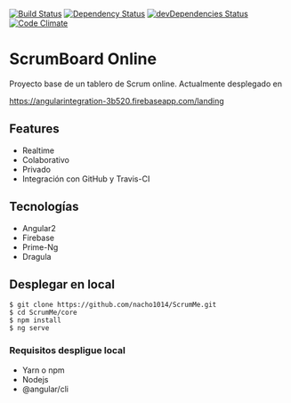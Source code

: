 [![Build Status](https://travis-ci.org/nacho1014/ScrumMe.svg?branch=master)](https://travis-ci.org/nacho1014/ScrumMe)
[![Dependency Status](https://david-dm.org/nacho1014/scrumme.svg)](https://david-dm.org/)
[![devDependencies Status](https://david-dm.org/nacho1014/scrumme/dev-status.svg)](https://david-dm.org/nacho1014/scrumme?type=dev)
[![Code Climate](https://codeclimate.com/github/nacho1014/ScrumMe.png)](https://codeclimate.com/github/nacho1014/scrumme)

# ScrumBoard Online


Proyecto base de un tablero de Scrum online.
Actualmente desplegado en 

https://angularintegration-3b520.firebaseapp.com/landing

## Features

* Realtime
* Colaborativo
* Privado
* Integración con GitHub y Travis-CI

## Tecnologías

* Angular2
* Firebase
* Prime-Ng
* Dragula

## Desplegar en local

    $ git clone https://github.com/nacho1014/ScrumMe.git
    $ cd ScrumMe/core
    $ npm install 
    $ ng serve
    

### Requisitos despligue local
* Yarn o npm 
* Nodejs
* @angular/cli

